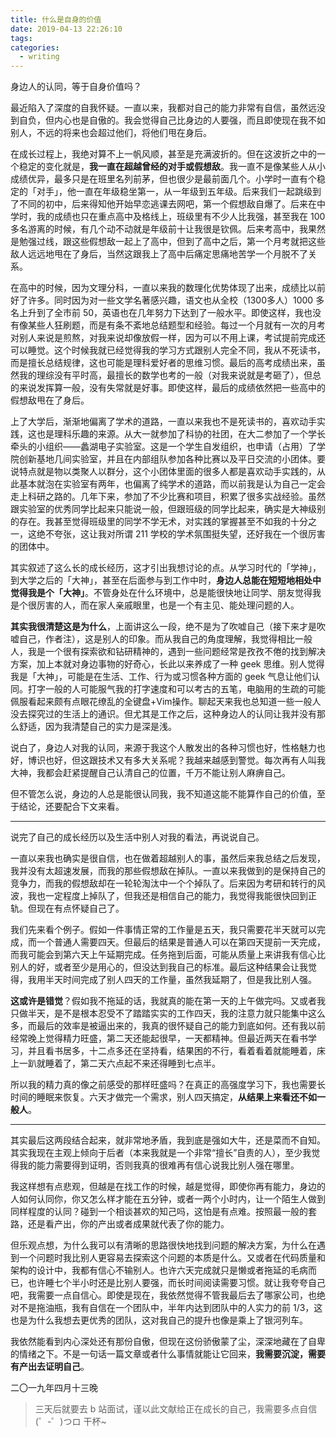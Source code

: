 ```yaml
---
title: 什么是自身的价值
date: 2019-04-13 22:26:10
tags:
categories:
  - writing
---
```


身边人的认同，等于自身价值吗？

最近陷入了深度的自我怀疑。一直以来，我都对自己的能力非常有自信，虽然远没到自负，但内心也是自傲的。我会觉得自己比身边的人要强，而且即使现在我不如别人，不远的将来也会超过他们，将他们甩在身后。

<!-- more -->

在成长过程上，我绝对算不上一帆风顺，甚至是充满波折的。但在这波折之中的一个稳定的变化就是，**我一直在超越曾经的对手或假想敌**。我一直不是像某些人从小成绩优异，最多只是在班里名列前茅，但也很少是最前面几个。小学时一直有个稳定的「对手」，他一直在年级稳坐第一，从一年级到五年级。后来我们一起跳级到了不同的初中，后来得知他开始早恋逃课去网吧，第一个假想敌自爆了。后来在中学时，我的成绩也只在重点高中及格线上，班级里有不少人比我强，甚至我在 100 多名游离的时候，有几个动不动就是年级前十让我很是钦佩。后来考高中，我果然是勉强过线，跟这些假想敌一起上了高中，但到了高中之后，第一个月考就把这些敌人远远地甩在了身后，当然这跟我上了高中后痛定思痛地苦学一个月脱不了关系。

在高中的时候，因为文理分科，一直以来我的数理化优势体现了出来，成绩比以前好了许多。同时因为对一些文学名著感兴趣，语文也从全校（1300多人）1000 多名上升到了全市前 50，英语也在几年努力下达到了一般水平。即使这样，我也没有像某些人狂刷题，而是有条不紊地总结题型和经验。每过一个月就有一次的月考对别人来说是煎熬，对我来说却像放假一样，因为可以不用上课，考试提前完成还可以睡觉。这个时候我就已经觉得我的学习方式跟别人完全不同，我从不死读书，而是擅长总结规律，这也可能是理科爱好者的思维习惯。最后的高考成绩出来，虽然我的理综没有平时高，最擅长的数学也考的一般（对我来说就是考砸了），但总的来说发挥算一般，没有失常就是好事。即使这样，最后的成绩依然把一些高中的假想敌甩在了身后。

上了大学后，渐渐地偏离了学术的道路，一直以来我也不是死读书的，喜欢动手实践，这也是理科乐趣的来源。从大一就参加了科协的社团，在大二参加了一个学长牵头的小组织——蠡湖电子实验室。这是一个学生自发组织，也申请（占用）了学院创新基地几间实验室，并且在内部组队参加各种比赛以及平日交流的小团体。要说特点就是物以类聚人以群分，这个小团体里面的很多人都是喜欢动手实践的，从此基本就泡在实验室有两年，也偏离了纯学术的道路，而以前我是认为自己一定会走上科研之路的。几年下来，参加了不少比赛和项目，积累了很多实战经验。虽然跟实验室的优秀同学比起来只能说一般，但跟班级的同学比起来，确实是大神级别的存在。我甚至觉得班级里的同学不学无术，对实践的掌握甚至不如我的十分之一，这绝不夸张，这让我对所谓 211 学校的学术氛围挺失望，还好我在一个很厉害的团体中。

其实叙述了这么长的成长经历，这才引出我想讨论的点。从学习时代的「学神」，到大学之后的「大神」，甚至在后面参与到工作中时，**身边人总能在短短地相处中觉得我是个「大神」**。不管身处在什么环境中，总是能很快地让同学、朋友觉得我是个很厉害的人，而在家人亲戚眼里，也是一个有主见、能处理问题的人。

**其实我很清楚这是为什么**，上面讲这么一段，绝不是为了吹嘘自己（接下来才是吹嘘自己，作者注），这是别人的印象。而从我自己的角度理解，我觉得相比一般人，我是一个很有探索欲和钻研精神的，遇到一些问题经常是孜孜不倦的找到解决方案，加上本就对身边事物的好奇心，长此以来养成了一种 geek 思维。别人觉得我是「大神」，可能是在生活、工作、行为或习惯各种方面的 geek 气息让他们认同。打字一般的人可能服气我的打字速度和可以考古的五笔，电脑用的生疏的可能佩服看起来颇有点眼花缭乱的全键盘+Vim操作。聊起天来我也总知道一些一般人没去探究过的生活上的通识。但尤其是工作之后，这种身边人的认同让我并没有那么舒适，因为我清楚自己的实力是深是浅。

说白了，身边人对我的认同，来源于我这个人散发出的各种习惯也好，性格魅力也好，博识也好，但这跟技术又有多大关系呢？我越来越感到警觉。每次再有人叫我大神，我都会赶紧提醒自己认清自己的位置，千万不能让别人麻痹自己。

但不管怎么说，身边的人总是能很认同我，我不知道这能不能算作自己的价值，至于结论，还要配合下文来看。

---

说完了自己的成长经历以及生活中别人对我的看法，再说说自己。

一直以来我也确实是很自信，也在做着超越别人的事，虽然后来我总结之后发现，我并没有太超速发展，而我的那些假想敌在掉队。一直以来我做到的是保持自己的竞争力，而我的假想敌却在一轮轮淘汰中一个个掉队了。后来因为考研和转行的风波，我也一定程度上掉队了，但我还是相信自己的能力，我觉得我能很快回到正轨。但现在有点怀疑自己了。

我们先来看个例子。假如一件事情正常的工作量是五天，我只需要花半天就可以完成，而一个普通人需要四天。但最后的结果是普通人可以在第四天提前一天完成，而我可能会到第六天上午延期完成。任务拖到后面，可能从质量上来讲我有信心比别人的好，或者至少是用心的，但没达到我自己的标准。最后这种结果会让我觉得，我用半天时间完成了别人四天的工作量，虽然我延期了，但是我比别人强。

**这或许是错觉**？假如我不拖延的话，我就真的能在第一天的上午做完吗。又或者我只做半天，是不是根本忍受不了踏踏实实的工作四天，我的注意力就只能集中这么多，而最后的效率是被逼出来的，我真的很怀疑自己的能力到底如何。还有我以前经常晚上觉得精力旺盛，第二天还能起很早，一天都精神。但最近两天在看书学习，并且看书居多，十二点多还在坚持看，结果困的不行，看着看着就能睡着，床上一趴就睡着了，第二天六点起不来还得睡到七点半。

所以我的精力真的像之前感受的那样旺盛吗？在真正的高强度学习下，我也需要长时间的睡眠来恢复。六天才做完一个需求，别人四天搞定，**从结果上来看还不如一般人**。

---

其实最后这两段结合起来，就非常地矛盾，我到底是强如大牛，还是菜而不自知。其实我现在主观上倾向于后者（本来我就是一个非常“擅长”自责的人），至少我觉得我的能力需要得到证明，否则我真的很难再有信心说我比别人强在哪里。

我这样想有点悲观，但越是在找工作的时候，越是觉得，即使你再有能力，身边的人如何认同你，你又怎么样才能在五分钟，或者一两个小时内，让一个陌生人做到同样程度的认同？碰到一个相谈甚欢的知己吗，这怕是有点难。按照最一般的套路，还是看产出，你的产出或者成果就代表了你的能力。

但乐观点想，为什么我可以有清晰的思路很快地找到问题的解决方案，为什么在遇到一个问题时我比别人更容易去探索这个问题的本质是什么。又或者在代码质量和架构的设计中，我都有信心不输别人。也许六天完成就只是懒或者拖延的毛病而已，也许睡七个半小时还是比别人要强，而长时间阅读需要习惯。就让我夸夸自己吧，我需要一点自信心。即使是现在，我依然觉得不管我最后去了哪家公司，也绝对不是拖油瓶，我有自信在一个团队中，半年内达到团队中的人实力的前 1/3，这也是为什么我想去更优秀的团队，这对我自己的提升也像是乘上了银河列车。

我依然能看到内心深处还有那份自傲，但现在这份骄傲蒙了尘，深深地藏在了自卑的情绪之下。不是一句话一篇文章或者什么事情就能让它回来，**我需要沉淀，需要有产出去证明自己**。

二〇一九年四月十三晚
> 三天后就要去 b 站面试，谨以此文献给正在成长的自己，我需要多点自信 (゜-゜)つロ 干杯~





